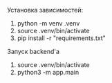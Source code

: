 Установка зависимостей:
1. python -m venv .venv
2. source .venv/bin/activate
3. pip install -r "requirements.txt"

Запуск backend'а
1. source .venv/bin/activate
2. python3 -m app.main
